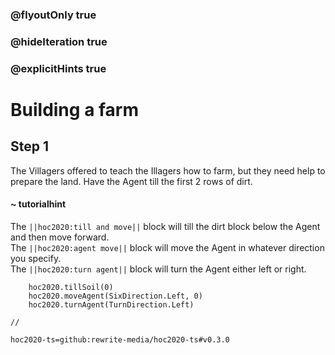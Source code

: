 ### @flyoutOnly true
### @hideIteration true
### @explicitHints true

# Building a farm

## Step 1
The Villagers offered to teach the Illagers how to farm, but they need help to prepare the land. Have the Agent till the first 2 rows of dirt.

#### ~ tutorialhint 
The ``||hoc2020:till and move||`` block will till the dirt block below the Agent and then move forward.  
The ``||hoc2020:agent move||`` block will move the Agent in whatever direction you specify.  
The ``||hoc2020:turn agent||`` block will turn the Agent either left or right.  

```ghost
    hoc2020.tillSoil(0)
    hoc2020.moveAgent(SixDirection.Left, 0)
    hoc2020.turnAgent(TurnDirection.Left)  
```
```template
//
```
```package
hoc2020-ts=github:rewrite-media/hoc2020-ts#v0.3.0
```